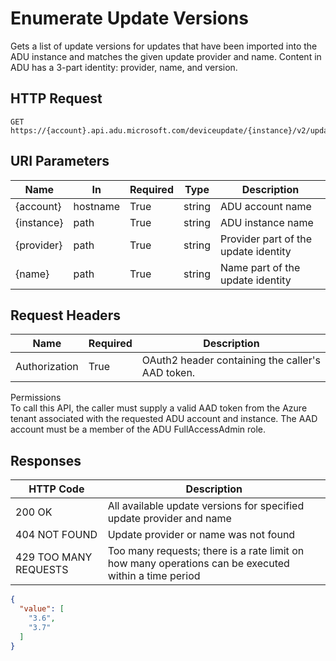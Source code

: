 # Enumerate Update Versions

Gets a list of update versions for updates that have been imported into the ADU instance and matches the given update provider and name. Content in ADU has a 3-part identity: provider, name, and version.

## HTTP Request

```http
GET https://{account}.api.adu.microsoft.com/deviceupdate/{instance}/v2/updates/providers/{provider}/names/{name}/versions
```

## URI Parameters

| Name | In | Required | Type | Description |
| --------- | --------- | --------- | --------- | --------- |
| {account} | hostname | True | string | ADU account name |
| {instance}| path | True | string | ADU instance name |
| {provider} | path | True | string | Provider part of the update identity |
| {name} | path | True | string | Name part of the update identity |

## Request Headers

| Name | Required | Description |
| --------- | --------- | --------- |
| Authorization | True | OAuth2 header containing the caller's AAD token. |

Permissions </br>
To call this API, the caller must supply a valid AAD token from the Azure tenant associated with the requested ADU account and instance. The AAD account must be a member of the ADU FullAccessAdmin role.

## Responses

| HTTP Code | Description |
| --------- | --------- |
| 200 OK | All available update versions for specified update provider and name |
| 404 NOT FOUND| Update provider or name was not found |
| 429 TOO MANY REQUESTS | Too many requests; there is a rate limit on how many operations can be executed within a time period |

```json
{
  "value": [
    "3.6",
    "3.7"
  ]
}
```
